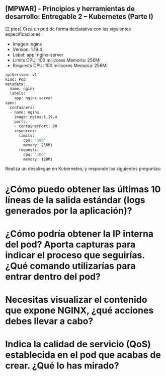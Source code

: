## [MPWAR] - Principios y herramientas de desarrollo: Entregable 2 – Kubernetes (Parte I)

[2 ptos] Crea un pod de forma declarativa con las siguientes especificaciones:

- Imagen: nginx
- Version: 1.19.4
- Label: app: nginx-server
- Limits
  CPU: 100 milicores
  Memoria: 256Mi
- Requests
  CPU: 100 milicores
  Memoria: 256Mi

```bash
apiVersion: v1
kind: Pod
metadata:
  name: nginx
  labels:
    app: nginx-server
spec:
  containers:
  - name: nginx
    image: nginx:1.19.4
    ports:
    - containerPort: 80
    resources:
      limits:
        cpu: "100"
        memory: 256Mi
      requests: 
        cpu: "100"
        memory: 128Mi
```

Realiza un despliegue en Kubernetes, y responde las siguientes preguntas:

# ¿Cómo puedo obtener las últimas 10 líneas de la salida estándar (logs generados por la aplicación)?
# ¿Cómo podría obtener la IP interna del pod? Aporta capturas para indicar el proceso que seguirías. ¿Qué comando utilizarías para entrar dentro del pod?
# Necesitas visualizar el contenido que expone NGINX, ¿qué acciones debes llevar a cabo?
# Indica la calidad de servicio (QoS) establecida en el pod que acabas de crear. ¿Qué lo has mirado?
